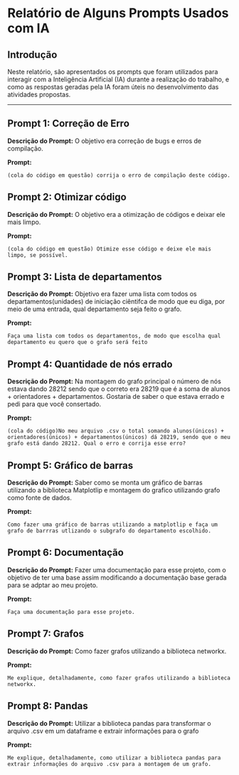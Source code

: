 # Relatório de Alguns Prompts Usados com IA 

## Introdução
Neste relatório, são apresentados os prompts que foram utilizados para interagir com a Inteligência Artificial (IA) durante a realização do trabalho, e como as respostas geradas pela IA foram úteis no desenvolvimento das atividades propostas.

---

## Prompt 1: Correção de Erro
**Descrição do Prompt:**
O objetivo era correção de bugs e erros de compilação.

**Prompt:**
```text
(cola do código em questão) corrija o erro de compilação deste código.
```
## Prompt 2: Otimizar código
**Descrição do Prompt:**
O objetivo era a otimização de códigos e deixar ele mais limpo.

**Prompt:**
```text
(cola do código em questão) Otimize esse código e deixe ele mais limpo, se possível.
```

## Prompt 3: Lista de departamentos
**Descrição do Prompt:**
Objetivo era fazer uma lista com todos os departamentos(unidades) de iniciação ciêntifca de modo que eu diga, por meio de uma entrada, qual departamento seja feito o grafo.

**Prompt:**
```text
Faça uma lista com todos os departamentos, de modo que escolha qual departamento eu quero que o grafo será feito
```

## Prompt 4: Quantidade de nós errado
**Descrição do Prompt:**
Na montagem do grafo principal o número de nós estava dando 28212 sendo que o correto era 28219 que é a soma de alunos + orientadores + departamentos. Gostaria de saber o que estava errado e pedi para que você consertado.

**Prompt:**
```text
(cola do código)No meu arquivo .csv o total somando alunos(únicos) + orientadores(únicos) + departamentos(únicos) dá 28219, sendo que o meu grafo está dando 28212. Qual o erro e corrija esse erro?
```

## Prompt 5: Gráfico de barras
**Descrição do Prompt:**
Saber como se monta um gráfico de barras utilizando a biblioteca Matplotlip e montagem do grafico utilizando grafo como fonte de dados.

**Prompt:**
```text
Como fazer uma gráfico de barras utilizando a matplotlip e faça um grafo de barrras utlizando o subgrafo do departamento escolhido.
```

## Prompt 6: Documentação
**Descrição do Prompt:**
Fazer uma documentação para esse projeto, com o objetivo de ter uma base assim modificando a documentação base gerada para se adptar ao meu projeto.

**Prompt:**
```text
Faça uma documentação para esse projeto. 
```

## Prompt 7: Grafos
**Descrição do Prompt:**
Como fazer grafos utilizando a biblioteca networkx.

**Prompt:**
```text
Me explique, detalhadamente, como fazer grafos utilizando a biblioteca networkx.
```

## Prompt 8: Pandas
**Descrição do Prompt:**
Utilizar a biblioteca pandas para transformar o arquivo .csv em um dataframe e extrair informações para o grafo

**Prompt:**
```text
Me explique, detalhadamente, como utilizar a biblioteca pandas para extrair informações do arquivo .csv para a montagem de um grafo.
```
